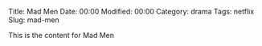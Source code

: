 Title: Mad Men
Date:  00:00
Modified:  00:00
Category: drama
Tags: netflix
Slug: mad-men

This is the content for Mad Men